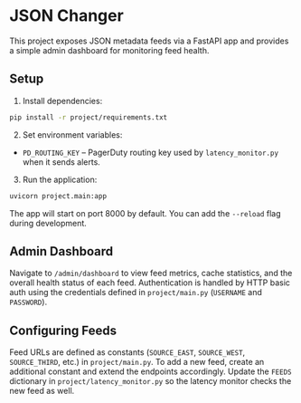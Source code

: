 # JSON Changer

This project exposes JSON metadata feeds via a FastAPI app and provides a simple admin dashboard for monitoring feed health.

## Setup

1. Install dependencies:

```bash
pip install -r project/requirements.txt
```

2. Set environment variables:

- `PD_ROUTING_KEY` – PagerDuty routing key used by `latency_monitor.py` when it sends alerts.

3. Run the application:

```bash
uvicorn project.main:app
```

The app will start on port 8000 by default. You can add the `--reload` flag during development.

## Admin Dashboard

Navigate to `/admin/dashboard` to view feed metrics, cache statistics, and the overall health status of each feed. Authentication is handled by HTTP basic auth using the credentials defined in `project/main.py` (`USERNAME` and `PASSWORD`).

## Configuring Feeds

Feed URLs are defined as constants (`SOURCE_EAST`, `SOURCE_WEST`, `SOURCE_THIRD`, etc.) in `project/main.py`. To add a new feed, create an additional constant and extend the endpoints accordingly. Update the `FEEDS` dictionary in `project/latency_monitor.py` so the latency monitor checks the new feed as well.
